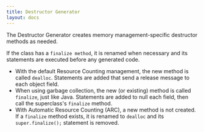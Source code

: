 ```yaml
---
title: Destructor Generator
layout: docs
---
```


The Destructor Generator creates memory management-specific destructor methods as needed.

If the class has a `finalize method`, it is renamed when necessary and its statements are executed before any generated code.

- With the default Resource Counting management, the new method is called `dealloc`.  Statements are added that send a release message to each object field.
- When using garbage collection, the new (or existing) method is called `finalize`, just like Java.  Statements are added to null each field, then call the superclass's `finalize` method.
- With Automatic Resource Counting (ARC), a new method is not created.  If a `finalize` method exists, it is renamed to `dealloc` and its `super.finalize();` statement is removed.
